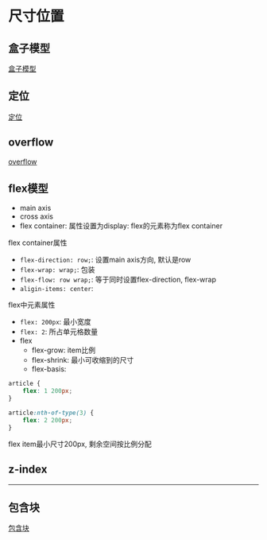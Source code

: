 # 尺寸位置

## 盒子模型

[盒子模型](CSS_Box_Model.md)

## 定位

[定位](CSS_Positioning.md)

## overflow

[overflow](CSS_Overflow.md)

## flex模型

- main axis
- cross axis
- flex container: 属性设置为display: flex的元素称为flex container

flex container属性

- `flex-direction: row;`:  设置main axis方向, 默认是row
- `flex-wrap: wrap;`: 包装
- `flex-flow: row wrap;`: 等于同时设置flex-direction, flex-wrap
- `aligin-items: center`: 

flex中元素属性

- `flex: 200px`: 最小宽度
- `flex: 2`: 所占单元格数量
- flex
  - flex-grow: item比例
  - flex-shrink: 最小可收缩到的尺寸
  - flex-basis: 

```css
article {
    flex: 1 200px;
}

article:nth-of-type(3) {
    flex: 2 200px;
}
```

flex item最小尺寸200px, 剩余空间按比例分配


## z-index

***

## 包含块

[包含块](CSS_Containing_Block.md)
